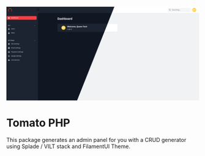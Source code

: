 ![Screenshot](https://github.com/tomatophp/tomato/blob/master/art/cover.png)

# Tomato PHP

This package generates an admin panel for you with a CRUD generator using Splade / VILT stack and FilamentUI Theme.
